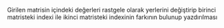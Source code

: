 Girilen matrisin içindeki değerleri rastgele olarak yerlerini değiştirip birinci matristeki indexi ile ikinci matristeki indexinin farkının bulunup yazdırılması
